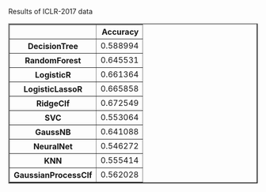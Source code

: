 Results of ICLR-2017 data
<table border="2" class="dataframe">  <thead>    <tr style="text-align: right;">      <th></th>      <th>Accuracy</th>    </tr>  </thead>  <tbody>    <tr>      <th>DecisionTree</th>      <td>0.588994</td>    </tr>    <tr>      <th>RandomForest</th>      <td>0.645531</td>    </tr>    <tr>      <th>LogisticR</th>      <td>0.661364</td>    </tr>    <tr>      <th>LogisticLassoR</th>      <td>0.665858</td>    </tr>    <tr>      <th>RidgeClf</th>      <td>0.672549</td>    </tr>    <tr>      <th>SVC</th>      <td>0.553064</td>    </tr>    <tr>      <th>GaussNB</th>      <td>0.641088</td>    </tr>    <tr>      <th>NeuralNet</th>      <td>0.546272</td>    </tr>    <tr>      <th>KNN</th>      <td>0.555414</td>    </tr>    <tr>      <th>GaussianProcessClf</th>      <td>0.562028</td>    </tr>  </tbody></table>

